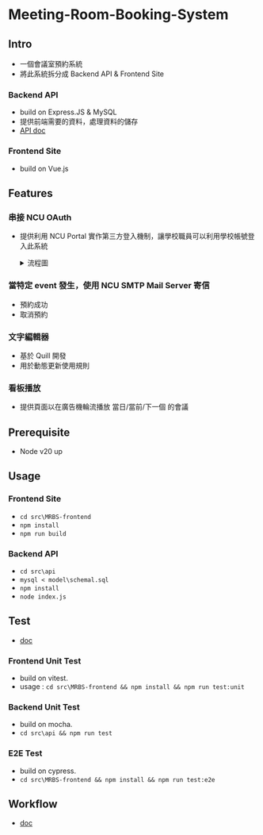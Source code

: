 # Meeting-Room-Booking-System
## Intro
- 一個會議室預約系統
- 將此系統拆分成 Backend API & Frontend Site
### Backend API
- build on Express.JS & MySQL
- 提供前端需要的資料，處理資料的儲存
- <a href='https://github.com/tommygood/Meeting-Room-Booking-System/blob/main/doc/api.md'>API doc</a>
### Frontend Site
- build on Vue.js
## Features
### 串接 NCU OAuth
- 提供利用 NCU Portal 實作第三方登入機制，讓學校職員可以利用學校帳號登入此系統

  <details>
    <summary>流程圖</summary>

    ![image](https://github.com/user-attachments/assets/f62dd386-0089-4614-8aef-a58b838188a3)
  </details>
### 當特定 event 發生，使用 NCU SMTP Mail Server 寄信
- 預約成功
- 取消預約
### 文字編輯器
- 基於 Quill 開發
- 用於動態更新使用規則
### 看板播放
- 提供頁面以在廣告機輪流播放 當日/當前/下一個 的會議
## Prerequisite
- Node v20 up
## Usage
### Frontend Site
- `cd src\MRBS-frontend`
- `npm install`
- `npm run build`
### Backend API
- `cd src\api`
- `mysql < model\schemal.sql`
- `npm install`
- `node index.js`
## Test
- <a href='https://github.com/tommygood/Meeting-Room-Booking-System/blob/main/doc/test.md'>doc</a>
### Frontend Unit Test
- build on vitest.
- usage : `cd src\MRBS-frontend && npm install && npm run test:unit`
### Backend Unit Test
- build on mocha.
- `cd src\api && npm run test`
### E2E Test
- build on cypress.
- `cd src\MRBS-frontend && npm install && npm run test:e2e`
## Workflow
- <a href='https://github.com/tommygood/Meeting-Room-Booking-System/blob/main/doc/workflow.md'>doc</a>
